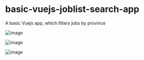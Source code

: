 # basic-vuejs-joblist-search-app
A basic Vuejs app, which filters jobs by province

![image](https://user-images.githubusercontent.com/3416873/145910082-3db0ef5c-1e8c-4362-9cc3-e77f06314a94.png)

![image](https://user-images.githubusercontent.com/3416873/145910242-83863791-6b9b-4de8-814b-aecc0c6aa98f.png)

![image](https://user-images.githubusercontent.com/3416873/146692629-38e46ceb-2d98-4993-8a58-b2650b755f8e.png)
